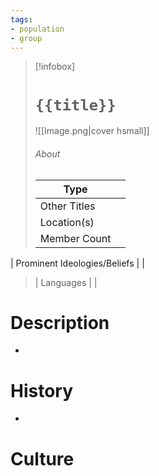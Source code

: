 ```yaml
---
tags:
- population
- group
---
```

> [!infobox]
> # `{{title}}`
> ![[Image.png|cover hsmall]]
> ###### About
> | Type |  |
> | ---- | ---- |
> | Other Titles |  |
> | Location(s) |   |
> | Member Count |   |
| Prominent Ideologies/Beliefs |   |
> | Languages |  |

# Description
-
# History
-
# Culture
